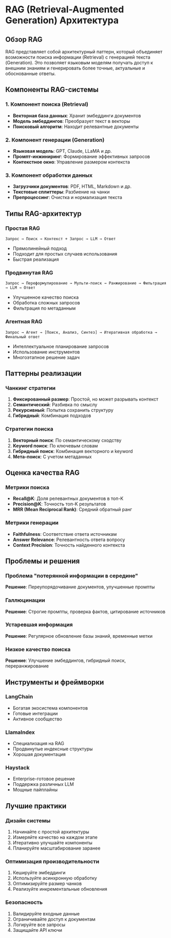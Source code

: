 # RAG (Retrieval-Augmented Generation) Архитектура

## Обзор RAG

RAG представляет собой архитектурный паттерн, который объединяет возможности поиска информации (Retrieval) с генерацией текста (Generation). Это позволяет языковым моделям получать доступ к внешним знаниям и генерировать более точные, актуальные и обоснованные ответы.

## Компоненты RAG-системы

### 1. Компонент поиска (Retrieval)
- **Векторная база данных**: Хранит эмбеддинги документов
- **Модель эмбеддингов**: Преобразует текст в векторы
- **Поисковый алгоритм**: Находит релевантные документы

### 2. Компонент генерации (Generation)
- **Языковая модель**: GPT, Claude, LLaMA и др.
- **Промпт-инжиниринг**: Формирование эффективных запросов
- **Контекстное окно**: Управление размером контекста

### 3. Компонент обработки данных
- **Загрузчики документов**: PDF, HTML, Markdown и др.
- **Текстовые сплиттеры**: Разбиение на чанки
- **Препроцессинг**: Очистка и нормализация текста

## Типы RAG-архитектур

### Простая RAG
```
Запрос → Поиск → Контекст + Запрос → LLM → Ответ
```
- Прямолинейный подход
- Подходит для простых случаев использования
- Быстрая реализация

### Продвинутая RAG
```
Запрос → Переформулирование → Мульти-поиск → Ранжирование → Фильтрация → LLM → Ответ
```
- Улучшенное качество поиска
- Обработка сложных запросов
- Фильтрация по метаданным

### Агентная RAG
```
Запрос → Агент → [Поиск, Анализ, Синтез] → Итеративная обработка → Финальный ответ
```
- Интеллектуальное планирование запросов
- Использование инструментов
- Многоэтапное решение задач

## Паттерны реализации

### Чанкинг стратегии
1. **Фиксированный размер**: Простой, но может разрывать контекст
2. **Семантический**: Разбивка по смыслу
3. **Рекурсивный**: Попытка сохранить структуру
4. **Гибридный**: Комбинация подходов

### Стратегии поиска
1. **Векторный поиск**: По семантическому сходству
2. **Keyword поиск**: По ключевым словам
3. **Гибридный поиск**: Комбинация векторного и keyword
4. **Мета-поиск**: С учетом метаданных

## Оценка качества RAG

### Метрики поиска
- **Recall@K**: Доля релевантных документов в топ-K
- **Precision@K**: Точность топ-K результатов
- **MRR (Mean Reciprocal Rank)**: Средний обратный ранг

### Метрики генерации
- **Faithfulness**: Соответствие ответа источникам
- **Answer Relevance**: Релевантность ответа вопросу
- **Context Precision**: Точность найденного контекста

## Проблемы и решения

### Проблема "потерянной информации в середине"
**Решение**: Переупорядочивание документов, улучшенные промпты

### Галлюцинации
**Решение**: Строгие промпты, проверка фактов, цитирование источников

### Устаревшая информация
**Решение**: Регулярное обновление базы знаний, временные метки

### Низкое качество поиска
**Решение**: Улучшение эмбеддингов, гибридный поиск, переранжирование

## Инструменты и фреймворки

### LangChain
- Богатая экосистема компонентов
- Готовые интеграции
- Активное сообщество

### LlamaIndex
- Специализация на RAG
- Продвинутые индексные структуры
- Хорошая документация

### Haystack
- Enterprise-готовое решение
- Поддержка различных LLM
- Мощные пайплайны

## Лучшие практики

### Дизайн системы
1. Начинайте с простой архитектуры
2. Измеряйте качество на каждом этапе
3. Итеративно улучшайте компоненты
4. Планируйте масштабирование заранее

### Оптимизация производительности
1. Кешируйте эмбеддинги
2. Используйте асинхронную обработку
3. Оптимизируйте размер чанков
4. Реализуйте инкрементальные обновления

### Безопасность
1. Валидируйте входные данные
2. Ограничивайте доступ к документам
3. Логируйте все запросы
4. Защищайте API ключи
